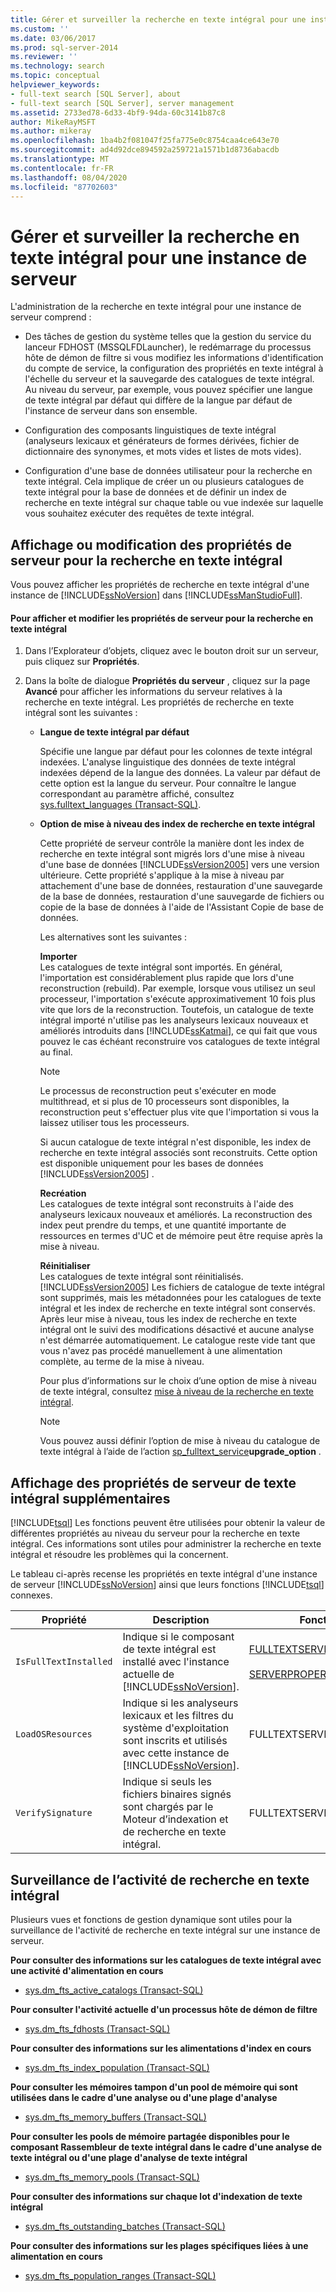 ```yaml
---
title: Gérer et surveiller la recherche en texte intégral pour une instance de serveur | Microsoft Docs
ms.custom: ''
ms.date: 03/06/2017
ms.prod: sql-server-2014
ms.reviewer: ''
ms.technology: search
ms.topic: conceptual
helpviewer_keywords:
- full-text search [SQL Server], about
- full-text search [SQL Server], server management
ms.assetid: 2733ed78-6d33-4bf9-94da-60c3141b87c8
author: MikeRayMSFT
ms.author: mikeray
ms.openlocfilehash: 1ba4b2f081047f25fa775e0c8754caa4ce643e70
ms.sourcegitcommit: ad4d92dce894592a259721a1571b1d8736abacdb
ms.translationtype: MT
ms.contentlocale: fr-FR
ms.lasthandoff: 08/04/2020
ms.locfileid: "87702603"
---
```

# <a name="manage-and-monitor-full-text-search-for-a-server-instance"></a>Gérer et surveiller la recherche en texte intégral pour une instance de serveur
  L'administration de la recherche en texte intégral pour une instance de serveur comprend :  
  
-   Des tâches de gestion du système telles que la gestion du service du lanceur FDHOST (MSSQLFDLauncher), le redémarrage du processus hôte de démon de filtre si vous modifiez les informations d'identification du compte de service, la configuration des propriétés en texte intégral à l'échelle du serveur et la sauvegarde des catalogues de texte intégral. Au niveau du serveur, par exemple, vous pouvez spécifier une langue de texte intégral par défaut qui diffère de la langue par défaut de l'instance de serveur dans son ensemble.  
  
-   Configuration des composants linguistiques de texte intégral (analyseurs lexicaux et générateurs de formes dérivées, fichier de dictionnaire des synonymes, et mots vides et listes de mots vides).  
  
-   Configuration d'une base de données utilisateur pour la recherche en texte intégral. Cela implique de créer un ou plusieurs catalogues de texte intégral pour la base de données et de définir un index de recherche en texte intégral sur chaque table ou vue indexée sur laquelle vous souhaitez exécuter des requêtes de texte intégral.  
  
##  <a name="viewing-or-changing-server-properties-for-full-text-search"></a><a name="props"></a> Affichage ou modification des propriétés de serveur pour la recherche en texte intégral  
 Vous pouvez afficher les propriétés de recherche en texte intégral d'une instance de [!INCLUDE[ssNoVersion](../../includes/ssnoversion-md.md)] dans [!INCLUDE[ssManStudioFull](../../includes/ssmanstudiofull-md.md)].  
  
#### <a name="to-view-and-change-server-properties-for-full-text-search"></a>Pour afficher et modifier les propriétés de serveur pour la recherche en texte intégral  
  
1.  Dans l’Explorateur d’objets, cliquez avec le bouton droit sur un serveur, puis cliquez sur **Propriétés**.  
  
2.  Dans la boîte de dialogue **Propriétés du serveur** , cliquez sur la page **Avancé** pour afficher les informations du serveur relatives à la recherche en texte intégral. Les propriétés de recherche en texte intégral sont les suivantes :  
  
    -   **Langue de texte intégral par défaut**  
  
         Spécifie une langue par défaut pour les colonnes de texte intégral indexées. L'analyse linguistique des données de texte intégral indexées dépend de la langue des données. La valeur par défaut de cette option est la langue du serveur. Pour connaître le langue correspondant au paramètre affiché, consultez [sys.fulltext_languages &#40;Transact-SQL&#41;](/sql/relational-databases/system-catalog-views/sys-fulltext-languages-transact-sql).  
  
    -   **Option de mise à niveau des index de recherche en texte intégral**  
  
         Cette propriété de serveur contrôle la manière dont les index de recherche en texte intégral sont migrés lors d'une mise à niveau d'une base de données [!INCLUDE[ssVersion2005](../../../includes/ssversion2005-md.md)] vers une version ultérieure. Cette propriété s'applique à la mise à niveau par attachement d'une base de données, restauration d'une sauvegarde de la base de données, restauration d'une sauvegarde de fichiers ou copie de la base de données à l'aide de l'Assistant Copie de base de données.  
  
         Les alternatives sont les suivantes :  
  
         **Importer**  
         Les catalogues de texte intégral sont importés. En général, l'importation est considérablement plus rapide que lors d'une reconstruction (rebuild). Par exemple, lorsque vous utilisez un seul processeur, l'importation s'exécute approximativement 10 fois plus vite que lors de la reconstruction. Toutefois, un catalogue de texte intégral importé n'utilise pas les analyseurs lexicaux nouveaux et améliorés introduits dans [!INCLUDE[ssKatmai](../../includes/sskatmai-md.md)], ce qui fait que vous pouvez le cas échéant reconstruire vos catalogues de texte intégral au final.  
  
        > [!NOTE]  
        >  Le processus de reconstruction peut s'exécuter en mode multithread, et si plus de 10 processeurs sont disponibles, la reconstruction peut s'effectuer plus vite que l'importation si vous la laissez utiliser tous les processeurs.  
  
         Si aucun catalogue de texte intégral n'est disponible, les index de recherche en texte intégral associés sont reconstruits. Cette option est disponible uniquement pour les bases de données [!INCLUDE[ssVersion2005](../../../includes/ssversion2005-md.md)] .  
  
         **Recréation**  
         Les catalogues de texte intégral sont reconstruits à l'aide des analyseurs lexicaux nouveaux et améliorés. La reconstruction des index peut prendre du temps, et une quantité importante de ressources en termes d'UC et de mémoire peut être requise après la mise à niveau.  
  
         **Réinitialiser**  
         Les catalogues de texte intégral sont réinitialisés. [!INCLUDE[ssVersion2005](../../includes/ssversion2005-md.md)] Les fichiers de catalogue de texte intégral sont supprimés, mais les métadonnées pour les catalogues de texte intégral et les index de recherche en texte intégral sont conservés. Après leur mise à niveau, tous les index de recherche en texte intégral ont le suivi des modifications désactivé et aucune analyse n'est démarrée automatiquement. Le catalogue reste vide tant que vous n'avez pas procédé manuellement à une alimentation complète, au terme de la mise à niveau.  
  
         Pour plus d’informations sur le choix d’une option de mise à niveau de texte intégral, consultez [mise à niveau de la recherche en texte intégral](upgrade-full-text-search.md).  
  
        > [!NOTE]  
        >  Vous pouvez aussi définir l’option de mise à niveau du catalogue de texte intégral à l’aide de l’action [sp_fulltext_service](/sql/relational-databases/system-stored-procedures/sp-fulltext-service-transact-sql)**upgrade_option** .  
  
##  <a name="viewing-additional-full-text-server-properties"></a><a name="metadata"></a> Affichage des propriétés de serveur de texte intégral supplémentaires  
 [!INCLUDE[tsql](../../../includes/tsql-md.md)] Les fonctions peuvent être utilisées pour obtenir la valeur de différentes propriétés au niveau du serveur pour la recherche en texte intégral. Ces informations sont utiles pour administrer la recherche en texte intégral et résoudre les problèmes qui la concernent.  
  
 Le tableau ci-après recense les propriétés en texte intégral d'une instance de serveur [!INCLUDE[ssNoVersion](../../includes/ssnoversion-md.md)] ainsi que leurs fonctions [!INCLUDE[tsql](../../../includes/tsql-md.md)] connexes.  
  
|Propriété|Description|Fonction|  
|--------------|-----------------|--------------|  
|`IsFullTextInstalled`|Indique si le composant de texte intégral est installé avec l'instance actuelle de [!INCLUDE[ssNoVersion](../../includes/ssnoversion-md.md)].|[FULLTEXTSERVICEPROPERTY](/sql/t-sql/functions/fulltextserviceproperty-transact-sql)<br /><br /> [SERVERPROPERTY](/sql/t-sql/functions/serverproperty-transact-sql)|  
|`LoadOSResources`|Indique si les analyseurs lexicaux et les filtres du système d'exploitation sont inscrits et utilisés avec cette instance de [!INCLUDE[ssNoVersion](../../includes/ssnoversion-md.md)].|FULLTEXTSERVICEPROPERTY|  
|`VerifySignature`|Indique si seuls les fichiers binaires signés sont chargés par le Moteur d’indexation et de recherche en texte intégral.|FULLTEXTSERVICEPROPERTY|  
  
##  <a name="monitoring-full-text-search-activity"></a><a name="monitor"></a>Surveillance de l’activité de recherche en texte intégral  
 Plusieurs vues et fonctions de gestion dynamique sont utiles pour la surveillance de l'activité de recherche en texte intégral sur une instance de serveur.  
  
 **Pour consulter des informations sur les catalogues de texte intégral avec une activité d'alimentation en cours**  
  
-   [sys.dm_fts_active_catalogs &#40;Transact-SQL&#41;](/sql/relational-databases/system-dynamic-management-views/sys-dm-fts-active-catalogs-transact-sql)  
  
 **Pour consulter l'activité actuelle d'un processus hôte de démon de filtre**  
  
-   [sys.dm_fts_fdhosts &#40;Transact-SQL&#41;](/sql/relational-databases/system-dynamic-management-views/sys-dm-fts-fdhosts-transact-sql)  
  
 **Pour consulter des informations sur les alimentations d'index en cours**  
  
-   [sys.dm_fts_index_population &#40;Transact-SQL&#41;](/sql/relational-databases/system-dynamic-management-views/sys-dm-fts-index-population-transact-sql)  
  
 **Pour consulter les mémoires tampon d'un pool de mémoire qui sont utilisées dans le cadre d'une analyse ou d'une plage d'analyse**  
  
-   [sys.dm_fts_memory_buffers &#40;Transact-SQL&#41;](/sql/relational-databases/system-dynamic-management-views/sys-dm-fts-memory-buffers-transact-sql)  
  
 **Pour consulter les pools de mémoire partagée disponibles pour le composant Rassembleur de texte intégral dans le cadre d'une analyse de texte intégral ou d'une plage d'analyse de texte intégral**  
  
-   [sys.dm_fts_memory_pools &#40;Transact-SQL&#41;](/sql/relational-databases/system-dynamic-management-views/sys-dm-fts-memory-pools-transact-sql)  
  
 **Pour consulter des informations sur chaque lot d'indexation de texte intégral**  
  
-   [sys.dm_fts_outstanding_batches &#40;Transact-SQL&#41;](/sql/relational-databases/system-dynamic-management-views/sys-dm-fts-outstanding-batches-transact-sql)  
  
 **Pour consulter des informations sur les plages spécifiques liées à une alimentation en cours**  
  
-   [sys.dm_fts_population_ranges &#40;Transact-SQL&#41;](/sql/relational-databases/system-dynamic-management-views/sys-dm-fts-population-ranges-transact-sql)  
  
  
